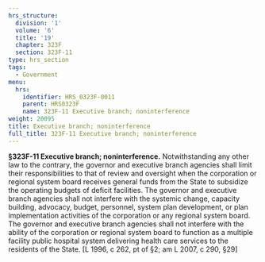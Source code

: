 ```yaml
---
hrs_structure:
  division: '1'
  volume: '6'
  title: '19'
  chapter: 323F
  section: 323F-11
type: hrs_section
tags:
  - Government
menu:
  hrs:
    identifier: HRS_0323F-0011
    parent: HRS0323F
    name: 323F-11 Executive branch; noninterference
weight: 20095
title: Executive branch; noninterference
full_title: 323F-11 Executive branch; noninterference
---
```

**§323F-11 Executive branch; noninterference.** Notwithstanding any other law to the contrary, the governor and executive branch agencies shall limit their responsibilities to that of review and oversight when the corporation or regional system board receives general funds from the State to subsidize the operating budgets of deficit facilities. The governor and executive branch agencies shall not interfere with the systemic change, capacity building, advocacy, budget, personnel, system plan development, or plan implementation activities of the corporation or any regional system board. The governor and executive branch agencies shall not interfere with the ability of the corporation or regional system board to function as a multiple facility public hospital system delivering health care services to the residents of the State. [L 1996, c 262, pt of §2; am L 2007, c 290, §29]